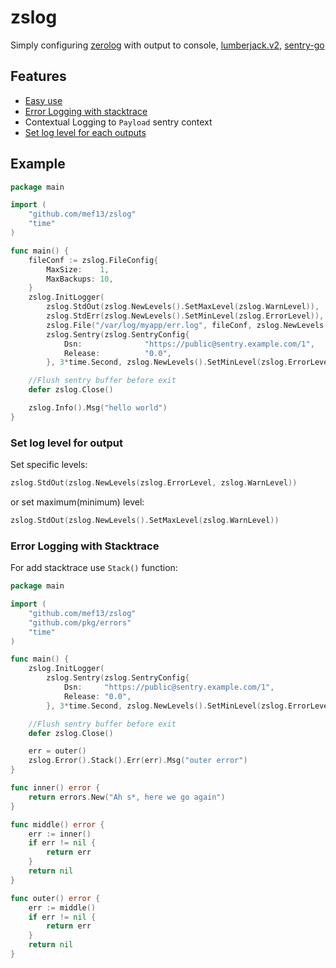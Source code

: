 # zslog
Simply configuring [zerolog](https://github.com/rs/zerolog) with output to console, [lumberjack.v2](https://github.com/natefinch/lumberjack), [sentry-go](https://github.com/getsentry/sentry-go)

## Features

* [Easy use](#example)
* [Error Logging with stacktrace](#error-logging-with-stacktrace)
* Contextual Logging to `Payload` sentry context
* [Set log level for each outputs](#set-log-level-for-output)

## Example

```go
package main

import (
    "github.com/mef13/zslog"
    "time"
)

func main() {
    fileConf := zslog.FileConfig{
        MaxSize:    1,
        MaxBackups: 10,
    }
    zslog.InitLogger(
        zslog.StdOut(zslog.NewLevels().SetMaxLevel(zslog.WarnLevel)),
        zslog.StdErr(zslog.NewLevels().SetMinLevel(zslog.ErrorLevel)),
        zslog.File("/var/log/myapp/err.log", fileConf, zslog.NewLevels().SetMinLevel(zslog.ErrorLevel)),
        zslog.Sentry(zslog.SentryConfig{
            Dsn:              "https://public@sentry.example.com/1",
            Release:          "0.0",
        }, 3*time.Second, zslog.NewLevels().SetMinLevel(zslog.ErrorLevel)))

    //Flush sentry buffer before exit
    defer zslog.Close()

    zslog.Info().Msg("hello world")
}
```

### Set log level for output

Set specific levels: 

```go
zslog.StdOut(zslog.NewLevels(zslog.ErrorLevel, zslog.WarnLevel))
```

or set maximum(minimum) level:

```go
zslog.StdOut(zslog.NewLevels().SetMaxLevel(zslog.WarnLevel))
```

### Error Logging with Stacktrace

For add stacktrace use `Stack()` function:

```go
package main

import (
	"github.com/mef13/zslog"
	"github.com/pkg/errors"
	"time"
)

func main() {
	zslog.InitLogger(
		zslog.Sentry(zslog.SentryConfig{
			Dsn:     "https://public@sentry.example.com/1",
			Release: "0.0",
		}, 3*time.Second, zslog.NewLevels().SetMinLevel(zslog.ErrorLevel)))

	//Flush sentry buffer before exit
	defer zslog.Close()

	err = outer()
	zslog.Error().Stack().Err(err).Msg("outer error")
}

func inner() error {
	return errors.New("Ah s*, here we go again")
}

func middle() error {
	err := inner()
	if err != nil {
		return err
	}
	return nil
}

func outer() error {
	err := middle()
	if err != nil {
		return err
	}
	return nil
}
```
